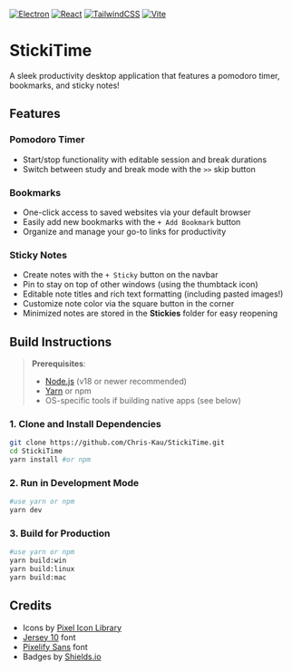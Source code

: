 [![Electron](https://img.shields.io/badge/Electron-2B2E3A?logo=electron&logoColor=fff)](#)
[![React](https://img.shields.io/badge/React-%2320232a.svg?logo=react&logoColor=%2361DAFB)](#)
[![TailwindCSS](https://img.shields.io/badge/Tailwind%20CSS-%2338B2AC.svg?logo=tailwind-css&logoColor=white)](#)
[![Vite](https://img.shields.io/badge/Vite-646CFF?logo=vite&logoColor=fff)](#)
# StickiTime
A sleek productivity desktop application that features a pomodoro timer, bookmarks, and sticky notes!

## Features

### Pomodoro Timer
- Start/stop functionality with editable session and break durations
- Switch between study and break mode with the `>>` skip button

### Bookmarks
- One-click access to saved websites via your default browser
- Easily add new bookmarks with the `+ Add Bookmark` button
- Organize and manage your go-to links for productivity

### Sticky Notes
- Create notes with the `+ Sticky` button on the navbar
- Pin to stay on top of other windows (using the thumbtack icon)
- Editable note titles and rich text formatting (including pasted images!)
- Customize note color via the square button in the corner
- Minimized notes are stored in the **Stickies** folder for easy reopening

## Build Instructions

> **Prerequisites**:  
> - [Node.js](https://nodejs.org/) (v18 or newer recommended)  
> - [Yarn](https://classic.yarnpkg.com/lang/en/) or npm  
> - OS-specific tools if building native apps (see below)

### 1. Clone and Install Dependencies
```bash
git clone https://github.com/Chris-Kau/StickiTime.git
cd StickiTime
yarn install #or npm
```
### 2. Run in Development Mode
```bash
#use yarn or npm
yarn dev 
```

### 3. Build for Production
```bash
#use yarn or npm
yarn build:win
yarn build:linux
yarn build:mac
```


## Credits
- Icons by [Pixel Icon Library](https://github.com/hackernoon/pixel-icon-library)
- [Jersey 10](https://fonts.google.com/specimen/Jersey+10) font
- [Pixelify Sans](https://fonts.google.com/share?selection.family=Pixelify+Sans:wght@400..700) font
- Badges by [Shields.io](https://github.com/inttter/md-badges)